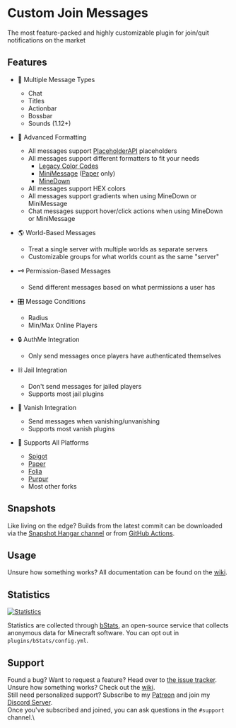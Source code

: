 <!-- HEADER -->
# Custom Join Messages
The most feature-packed and highly customizable plugin for join/quit notifications on the market




<!-- FEATURES -->
## Features

* 📢 Multiple Message Types
    * Chat
    * Titles
    * Actionbar
    * Bossbar
    * Sounds (1.12+)

* 💬 Advanced Formatting
    * All messages support [PlaceholderAPI][placeholderapi-url] placeholders
    * All messages support different formatters to fit your needs
        * [Legacy Color Codes][legacy-color-codes-url]
        * [MiniMessage][minimessage-url] ([Paper][papermc-url] only)
        * [MineDown][minedown-url]
    * All messages support HEX colors
    * All messages support gradients when using MineDown or MiniMessage
    * Chat messages support hover/click actions when using MineDown or MiniMessage

* 🌎 World-Based Messages
    * Treat a single server with multiple worlds as separate servers
    * Customizable groups for what worlds count as the same "server"

* 🗝️ Permission-Based Messages
    * Send different messages based on what permissions a user has

* 🎛️ Message Conditions
    * Radius
    * Min/Max Online Players

* 🔒 AuthMe Integration
    * Only send messages once players have authenticated themselves

* ⛓️ Jail Integration
    * Don't send messages for jailed players
    * Supports most jail plugins

* 🥷 Vanish Integration
    * Send messages when vanishing/unvanishing
    * Supports most vanish plugins

* 📜 Supports All Platforms
    * [Spigot][spigotmc-url]
    * [Paper][papermc-url]
    * [Folia][folia-url]
    * [Purpur][purpurmc-url]
    * Most other forks




<!-- DOWNLOAD -->
## Snapshots
Like living on the edge?
Builds from the latest commit can be downloaded via the [Snapshot Hangar channel][hangar-versions-url] or from [GitHub Actions][github-actions-url].




<!-- USAGE -->
## Usage

Unsure how something works? All documentation can be found on the [wiki][wiki-url].




<!-- Statistics -->
## Statistics

[![Statistics](https://bstats.org/signatures/bukkit/Custom%20Join%20Messages.svg)][bstats-url]

Statistics are collected through [bStats][bstats-url],
an open-source service that collects anonymous data for Minecraft software. You can opt out in `plugins/bStats/config.yml`.




<!-- SUPPORT -->
## Support

Found a bug? Want to request a feature? Head over to [the issue tracker][issues-url].\
Unsure how something works? Check out the [wiki][wiki-url].\
Still need personalized support? Subscribe to my [Patreon][patreon-url] and join my [Discord Server][discord-url].\
Once you've subscribed and joined, you can ask questions in the `#support` channel.\




<!-- MARKDOWN LINKS & IMAGES -->
[bstats-servers-svg]: https://bstats.org/signatures/bukkit/Custom%20Join%20Messages.svg
[bstats-url]: https://bstats.org/plugin/bukkit/Custom%20Join%20Messages/6346
[github-actions-url]: https://nightly.link/Insprill/custom-join-messages/workflows/gradle/develop
[hangar-versions-url]: https://hangar.papermc.io/Insprill/Custom-Join-Messages/versions
[license-url]: https://github.com/Insprill/Custom-Join-Messages/blob/master/LICENSE
[discord-shield]: https://img.shields.io/discord/626995215558901771?color=%235663F7&label=Discord&style=for-the-badge
[discord-url]: https://discord.gg/vjQ3F2XDTc
[patreon-url]: https://www.patreon.com/insprill
[issues-url]: https://github.com/Insprill/custom-join-messages/issues
[wiki-url]: https://cjm.insprill.net/
[spigotmc-url]: https://www.spigotmc.org/
[papermc-url]: https://papermc.io/
[folia-url]: https://papermc.io/software/folia
[purpurmc-url]: https://purpurmc.org/
[placeholderapi-url]: https://hangar.papermc.io/HelpChat/PlaceholderAPI
[minedown-url]: https://github.com/Phoenix616/MineDown#syntax
[minimessage-url]: https://docs.advntr.dev/minimessage/index.html
[legacy-color-codes-url]: https://minecraft.wiki/w/Formatting_codes#Color_codes
